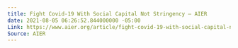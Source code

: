 ```yaml
---
title: Fight Covid-19 With Social Capital Not Stringency – AIER
date: 2021-08-05 06:26:52.844000000 -05:00
Link: https://www.aier.org/article/fight-covid-19-with-social-capital-not-stringency/
Source: AIER
---
```


